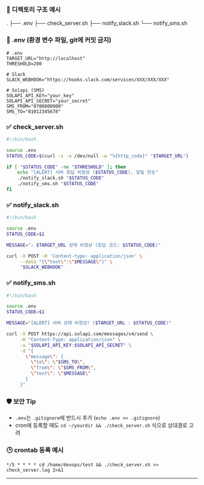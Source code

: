 ### 📁 디렉토리 구조 예시

.
├── .env
├── check_server.sh
├── notify_slack.sh
└── notify_sms.sh

### 🔐 .env (환경 변수 파일, git에 커밋 금지)

```dotenv
# .env
TARGET_URL="http://localhost"
THRESHOLD=200

# Slack
SLACK_WEBHOOK="https://hooks.slack.com/services/XXX/XXX/XXX"

# Solapi (SMS)
SOLAPI_API_KEY="your_key"
SOLAPI_API_SECRET="your_secret"
SMS_FROM="0700000000"
SMS_TO="01012345678"
```

### ✅ check_server.sh

```bash
#!/bin/bash

source .env
STATUS_CODE=$(curl -s -o /dev/null -w "%{http_code}" "$TARGET_URL")

if [ "$STATUS_CODE" -ne "$THRESHOLD" ]; then
    echo "[ALERT] 서버 응답 비정상 ($STATUS_CODE), 알림 전송"
    ./notify_slack.sh "$STATUS_CODE"
    ./notify_sms.sh "$STATUS_CODE"
fi
```

### ✅ notify_slack.sh

```bash
#!/bin/bash

source .env
STATUS_CODE=$1

MESSAGE="⚠️ $TARGET_URL 상태 비정상 (응답 코드: $STATUS_CODE)"

curl -X POST -H 'Content-type: application/json' \
     --data "{\"text\":\"$MESSAGE\"}" \
     "$SLACK_WEBHOOK"
```

### ✅ notify_sms.sh

```bash
#!/bin/bash

source .env
STATUS_CODE=$1

MESSAGE="[ALERT] 서버 상태 비정상! ($TARGET_URL : $STATUS_CODE)"

curl -X POST https://api.solapi.com/messages/v4/send \
     -H "Content-Type: application/json" \
     -u "$SOLAPI_API_KEY:$SOLAPI_API_SECRET" \
     -d "{
       \"message\": {
         \"to\": \"$SMS_TO\",
         \"from\": \"$SMS_FROM\",
         \"text\": \"$MESSAGE\"
       }
     }"
```

### 🛡 보안 Tip

- `.env`는 `.gitignore`에 반드시 추가 (`echo .env >> .gitignore`)
- cron에 등록할 때도 `cd ~/yourdir && ./check_server.sh` 식으로 상대경로 고려

### 🕒 crontab 등록 예시

```cron
*/5 * * * * cd /home/devops/test && ./check_server.sh >> check_server.log 2>&1
```

---
